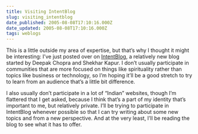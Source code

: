 ```yaml
---
title: Visiting IntentBlog
slug: visiting_intentblog
date_published: 2005-08-08T17:10:16.000Z
date_updated: 2005-08-08T17:10:16.000Z
tags: weblogs
---
```


This is a little outside my area of expertise, but that’s why I thought it might be interesting: I’ve just posted over on [IntentBlog](http://www.intentblog.com/archives/2005/08/anils_first_pos.html), a relatively new blog started by Deepak Chopra and Shekhar Kapur. I don’t usually participate in communities that are more focused on things like spirituality rather than topics like business or technology, so I’m hoping it’ll be a good stretch to try to learn from an audience that’s a little bit difference.

I also usually don’t participate in a lot of “Indian” websites, though I’m flattered that I get asked, because I think that’s a part of my identity that’s important to me, but relatively private. I’ll be trying to participate in IntentBlog whenever possible so that I can try writing about some new topics and from a new perspective. And at the very least, I’ll be reading the blog to see what it has to offer.
